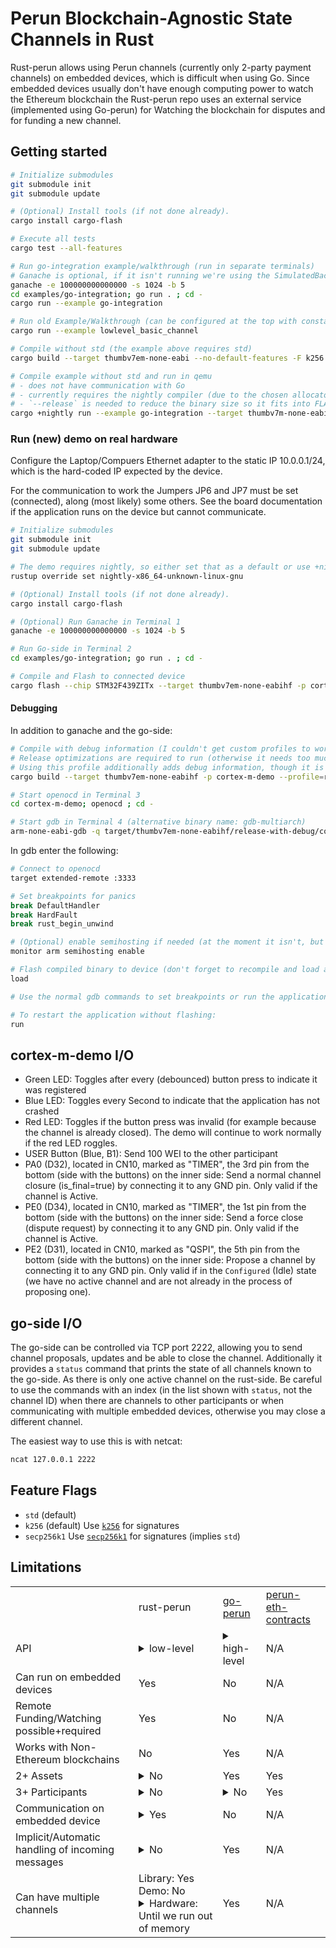 # Perun Blockchain-Agnostic State Channels in Rust
Rust-perun allows using Perun channels (currently only 2-party payment channels)
on embedded devices, which is difficult when using Go. Since embedded devices
usually don't have enough computing power to watch the Ethereum blockchain the
Rust-perun repo uses an external service (implemented using Go-perun) for
Watching the blockchain for disputes and for funding a new channel.

## Getting started
```bash
# Initialize submodules
git submodule init
git submodule update

# (Optional) Install tools (if not done already).
cargo install cargo-flash

# Execute all tests
cargo test --all-features

# Run go-integration example/walkthrough (run in separate terminals)
# Ganache is optional, if it isn't running we're using the SimulatedBackend.
ganache -e 100000000000000 -s 1024 -b 5
cd examples/go-integration; go run . ; cd -
cargo run --example go-integration

# Run old Example/Walkthrough (can be configured at the top with constants)
cargo run --example lowlevel_basic_channel

# Compile without std (the example above requires std)
cargo build --target thumbv7em-none-eabi --no-default-features -F k256

# Compile example without std and run in qemu
# - does not have communication with Go
# - currently requires the nightly compiler (due to the chosen allocator)
# - `--release` is needed to reduce the binary size so it fits into FLASH
cargo +nightly run --example go-integration --target thumbv7m-none-eabi --no-default-features -F nostd-example --release
```

### Run (new) demo on real hardware
Configure the Laptop/Compuers Ethernet adapter to the static IP 10.0.0.1/24,
which is the hard-coded IP expected by the device.

For the communication to work the Jumpers JP6 and JP7 must be set (connected),
along (most likely) some others. See the board documentation if the application
runs on the device but cannot communicate.

```bash
# Initialize submodules
git submodule init
git submodule update

# The demo requires nightly, so either set that as a default or use +nightly in each cargo command.
rustup override set nightly-x86_64-unknown-linux-gnu

# (Optional) Install tools (if not done already).
cargo install cargo-flash

# (Optional) Run Ganache in Terminal 1
ganache -e 100000000000000 -s 1024 -b 5

# Run Go-side in Terminal 2
cd examples/go-integration; go run . ; cd -

# Compile and Flash to connected device
cargo flash --chip STM32F439ZITx --target thumbv7em-none-eabihf -p cortex-m-demo --release
```

#### Debugging
In addition to ganache and the go-side:
```bash
# Compile with debug information (I couldn't get custom profiles to work with cargo-flash)
# Release optimizations are required to run (otherwise it needs too much memory)
# Using this profile additionally adds debug information, though it is not perfect.
cargo build --target thumbv7em-none-eabihf -p cortex-m-demo --profile=release-with-debug

# Start openocd in Terminal 3
cd cortex-m-demo; openocd ; cd -

# Start gdb in Terminal 4 (alternative binary name: gdb-multiarch)
arm-none-eabi-gdb -q target/thumbv7em-none-eabihf/release-with-debug/cortex-m-demo
```

In gdb enter the following:
```bash
# Connect to openocd
target extended-remote :3333

# Set breakpoints for panics
break DefaultHandler
break HardFault
break rust_begin_unwind

# (Optional) enable semihosting if needed (at the moment it isn't, but it can be useful when using panic_semihosting)
monitor arm semihosting enable

# Flash compiled binary to device (don't forget to recompile and load after making changes)
load

# Use the normal gdb commands to set breakpoints or run the application

# To restart the application without flashing:
run
```

## cortex-m-demo I/O
- Green LED: Toggles after every (debounced) button press to indicate it was
  registered
- Blue LED: Toggles every Second to indicate that the application has not
  crashed
- Red LED: Toggles if the button press was invalid (for example because the
  channel is already closed). The demo will continue to work normally if the red
  LED roggles.
- USER Button (Blue, B1): Send 100 WEI to the other participant
- PA0 (D32), located in CN10, marked as "TIMER", the 3rd pin from the bottom
  (side with the buttons) on the inner side: Send a normal channel closure
  (is_final=true) by connecting it to any GND pin. Only valid if the channel is
  Active.
- PE0 (D34), located in CN10, marked as "TIMER", the 1st pin from the bottom
  (side with the buttons) on the inner side: Send a force close (dispute
  request) by connecting it to any GND pin. Only valid if the channel is Active.
- PE2 (D31), located in CN10, marked as "QSPI", the 5th pin from the bottom
  (side with the buttons) on the inner side: Propose a channel by connecting it
  to any GND pin. Only valid if in the `Configured` (Idle) state (we have no
  active channel and are not already in the process of proposing one).

## go-side I/O
The go-side can be controlled via TCP port 2222, allowing you to send channel
proposals, updates and be able to close the channel. Additionally it provides a
`status` command that prints the state of all channels known to the go-side. As
there is only one active channel on the rust-side. Be careful to use the
commands with an index (in the list shown with `status`, not the channel ID)
when there are channels to other participants or when communicating with
multiple embedded devices, otherwise you may close a different channel.

The easiest way to use this is with netcat:
```bash
ncat 127.0.0.1 2222
```

## Feature Flags
- `std` (default)
- `k256` (default) Use [`k256`](https://crates.io/crates/k256) for signatures
- `secp256k1` Use [`secp256k1`](https://crates.io/crates/secp256k1) for signatures (implies `std`)

## Limitations

<table>
  <th>
    <td>rust-perun</td>
    <td><a href="https://github.com/hyperledger-labs/go-perun">go-perun</a></td>
    <td><a href="https://github.com/hyperledger-labs/perun-eth-contracts/">perun-eth-contracts</a></td>
  </th>
  <tr>
    <td>API</td>
    <td>
        <details><summary>low-level</summary>
            The application stores a reference to all channels and forwards incoming messages and responses.
        </details>
    </td>
    <td>
        <details><summary>high-level</summary>
            The sdk stores channel objects and handles communication implicitly, providing only a few functions to the application.
        </details>
    </td>
    <td>N/A</td>
  </tr>
  <tr>
    <td>Can run on embedded devices</td>
    <td>Yes</td>
    <td>No</td>
    <td>N/A</td>
  </tr>
  <tr>
    <td>Remote Funding/Watching possible+required</td>
    <td>Yes</td>
    <td>No</td>
    <td>N/A</td>
  </tr>
  <tr>
    <td>Works with Non-Ethereum blockchains</td>
    <td>No</td>
    <td>Yes</td>
    <td>N/A</td>
  </tr>
  <tr>
    <td>2+ Assets</td>
    <td>
        <details><summary>No</summary>
            Limited by the data structures used (fixed-size arrays with const generics). Should be relatively easy to fix by using heapless data structures on no_std or normal vectors on std.
        </details>
    </td>
    <td>Yes</td>
    <td>Yes</td>
  </tr>
  <tr>
    <td>3+ Participants</td>
    <td>
        <details><summary>No</summary>
            Limited by the data structures used (fixed-size arrays with const generics). Should be relatively easy to fix by using heapless data structures on no_std or normal vectors on std.
        </details>
    </td>
    <td>
        <details><summary>No</summary>
            Limited by the network communication code.
        </details>
    </td>
    <td>Yes</td>
  </tr>
  <tr>
    <td>Communication on embedded device</td>
    <td>
        <details><summary>Yes</summary>
            <ul>
                <li>Incomming connections: Yes</li>
                <li>Embedded device to embedded device: Possible but not tested. The cortex-m-demo contains all code to do this, but it currently uses hard-coded wire addresses.</li>
                <li>Embedded device to watcher/funder: Yes</li>
                <li>Embedded device to normal go-perun client: Yes</li>
                <li>Normal go-perun client to embedded device: Yes</li>
            </ul>
        </details>
    </td>
    <td>No</td>
    <td>N/A</td>
  </tr>
  <tr>
    <td>Implicit/Automatic handling of incoming messages</td>
    <td>
        <details><summary>No</summary>
            At the moment, given the low-level interface, the application is responsible for storing channel objects and giving incomming messages to the rust-perun code. We chose to do it this way to avoid requireing an async runtime or blocking the execution until receiving something. At some point this will likely be changed to one of the following, providing a higher-level interface that is easier to use: Additional async functions that handle reply messages; polling system that automatically tries to receive incomming messages, updating the channel state automatically. Both are similar to how go-perun currently does it, though with some adjustments/changes needed due to using Rust and running on bare metal in no_std.
        </details>
    </td>
    <td>Yes</td>
    <td>N/A</td>
  </tr>
  <tr>
    <td>Can have multiple channels</td>
    <td>
      Library: Yes<br>
      Demo: No<br>
      <details><summary>Hardware: Until we run out of memory</summary>
        The trivial solution of one long-living TCP connection per channel likely won't work due to memory constraints. It is possible to use a single connection for multiple channels (e.g. having another server relaying the messages) or to only use short-lived connections (which won't work during channel proposals/setup). The application can also use a different protocol for communication, but that will require the other participants to use that, too, or a relaying server. Neither of those is implemented in the demo, all of those are possible with the library.
      </details>
    </td>
    <td>Yes</td>
    <td>N/A</td>
  </tr>
</table>

